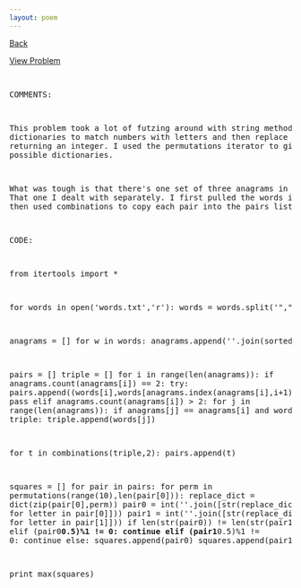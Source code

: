 ```yaml
---
layout: poem
---
```



<html><head><title>Euler - Problem 98</title>
<script type="text/javascript">

  var _gaq = _gaq || [];
  _gaq.push(['_setAccount', 'UA-16960753-5']);
  _gaq.push(['_trackPageview']);

  (function() {
    var ga = document.createElement('script'); ga.type = 'text/javascript'; ga.async = true;
    ga.src = ('https:' == document.location.protocol ? 'https://ssl' : 'http://www') + '.google-analytics.com/ga.js';
    var s = document.getElementsByTagName('script')[0]; s.parentNode.insertBefore(ga, s);
  })();

</script></head><body><p><a href="../index.html">Back</a></p>
<p><a href="http://projecteuler.net/problem=98" target="_blank">View Problem</a></p>
<pre>

COMMENTS:

This problem took a lot of futzing around with string methods. I used 
dictionaries to match numbers with letters and then replace them, returning an 
integer. I used the permutations iterator to give me all possible 
dictionaries.

What was tough is that there's one set of three anagrams in the list. That one 
I dealt with separately. I first pulled the words into a list, then used 
combinations to copy each pair into the pairs list.


CODE:

from itertools import *

for words in open('words.txt','r'):
	words = words.split('","')

anagrams = []
for w in words:
	anagrams.append(''.join(sorted(w)))

pairs = []
triple = []
for i in range(len(anagrams)):
	if anagrams.count(anagrams[i]) == 2:
		try:
			pairs.append((words[i],words[anagrams.index(anagrams[i],i+1)]))
		except:
			pass
	elif anagrams.count(anagrams[i]) > 2:
		for j in range(len(anagrams)):
			if anagrams[j] == anagrams[i] and words[j] not in triple:
				triple.append(words[j])

for t in combinations(triple,2):
	pairs.append(t)

squares = []
for pair in pairs:
	for perm in permutations(range(10),len(pair[0])):
		replace_dict = dict(zip(pair[0],perm))
		pair0 = int(''.join([str(replace_dict[letter]) for letter in pair[0]]))
		pair1 = int(''.join([str(replace_dict[letter]) for letter in pair[1]]))
		if len(str(pair0)) != len(str(pair1)):
			continue
		elif (pair0**0.5)%1 != 0:
			continue
		elif (pair1**0.5)%1 != 0:
			continue
		else:
			squares.append(pair0)
			squares.append(pair1)

print max(squares)


</pre></body></html>
